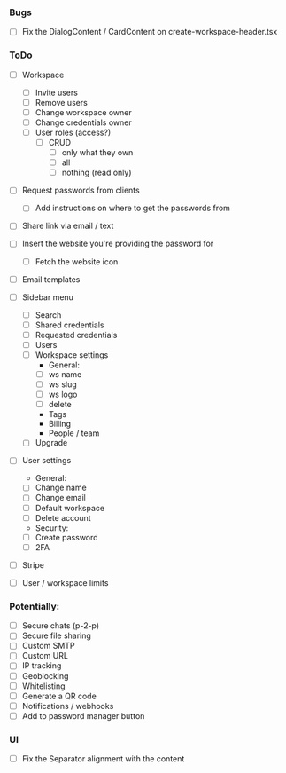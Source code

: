 ### Bugs

-   [ ] Fix the DialogContent / CardContent on create-workspace-header.tsx

### ToDo

-   [ ] Workspace

    -   [ ] Invite users
    -   [ ] Remove users
    -   [ ] Change workspace owner
    -   [ ] Change credentials owner
    -   [ ] User roles (access?)
        -   [ ] CRUD
            -   [ ] only what they own
            -   [ ] all
            -   [ ] nothing (read only)

-   [ ] Request passwords from clients

    -   [ ] Add instructions on where to get the passwords from

-   [ ] Share link via email / text

-   [ ] Insert the website you're providing the password for

    -   [ ] Fetch the website icon

-   [ ] Email templates

-   [ ] Sidebar menu

    -   [ ] Search
    -   [ ] Shared credentials
    -   [ ] Requested credentials
    -   [ ] Users
    -   [ ] Workspace settings
        -   General:
        -   [ ] ws name
        -   [ ] ws slug
        -   [ ] ws logo
        -   [ ] delete
        -   Tags
        -   Billing
        -   People / team
    -   [ ] Upgrade

-   [ ] User settings

    -   General:
    -   [ ] Change name
    -   [ ] Change email
    -   [ ] Default workspace
    -   [ ] Delete account
    -   Security:
    -   [ ] Create password
    -   [ ] 2FA

-   [ ] Stripe
-   [ ] User / workspace limits

### Potentially:

-   [ ] Secure chats (p-2-p)
-   [ ] Secure file sharing
-   [ ] Custom SMTP
-   [ ] Custom URL
-   [ ] IP tracking
-   [ ] Geoblocking
-   [ ] Whitelisting
-   [ ] Generate a QR code
-   [ ] Notifications / webhooks
-   [ ] Add to password manager button

###

### UI

-   [ ] Fix the Separator alignment with the content
